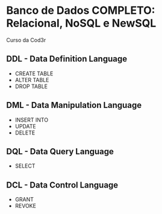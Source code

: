 # Banco de Dados COMPLETO: Relacional, NoSQL e NewSQL
Curso da Cod3r

## DDL - Data Definition Language

* CREATE TABLE
* ALTER TABLE
* DROP TABLE

## DML - Data Manipulation Language

* INSERT INTO
* UPDATE
* DELETE

## DQL - Data Query Language

* SELECT

## DCL - Data Control Language

* GRANT
* REVOKE